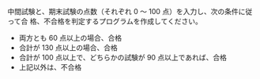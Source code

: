 中間試験と、期末試験の点数（それぞれ 0 ～ 100 点）を入力し、次の条件に従って合
格、不合格を判定するプログラムを作成してください。

- 両方とも 60 点以上の場合、合格
- 合計が 130 点以上の場合、合格
- 合計が 100 点以上で、どちらかの試験が 90 点以上であれば、合格
- 上記以外は、不合格
